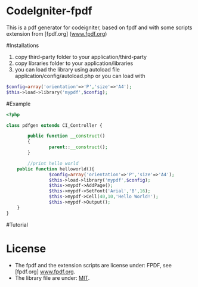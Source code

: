 # CodeIgniter-fpdf
This is a pdf generator for codeigniter, based on fpdf and with some scripts extension from [fpdf.org] (www.fpdf.org)

#Installations
1. copy third-party folder to your application/third-party
2. copy libraries folder to your application/libraries
3. you can load the library using autoload file application/config/autoload.php or you can load with
```php
$config=array('orientation'=>'P','size'=>'A4');
$this->load->library('mypdf',$config);

```
#Example
```php
<?php

class pdfgen extends CI_Controller {

        public function __construct()
        {
                parent::__construct();
        }

        //print hello world
	public function helloworld(){
                $config=array('orientation'=>'P','size'=>'A4');
                $this->load->library('mypdf',$config);
                $this->mypdf->AddPage();
                $this->mypdf->SetFont('Arial','B',16);
                $this->mypdf->Cell(40,10,'Hello World!');
                $this->mypdf->Output();                
	}
}
```
#Tutorial

# License

* The fpdf and the extension scripts are license under: FPDF, see [fpdf.org] www.fpdf.org.
* The library file are under: [MIT](license.md).
